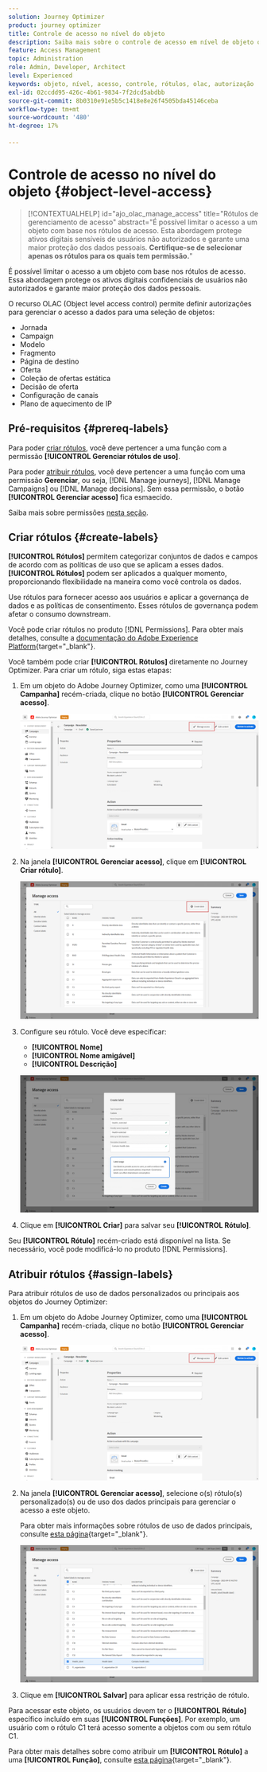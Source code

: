 ```yaml
---
solution: Journey Optimizer
product: journey optimizer
title: Controle de acesso no nível do objeto
description: Saiba mais sobre o controle de acesso em nível de objeto que permite definir autorizações para gerenciar o acesso a dados a uma seleção de objetos
feature: Access Management
topic: Administration
role: Admin, Developer, Architect
level: Experienced
keywords: objeto, nível, acesso, controle, rótulos, olac, autorização
exl-id: 02ccdd95-426c-4b61-9834-7f2dcd5abdbb
source-git-commit: 8b0310e91e5b5c1418e8e26f4505bda45146ceba
workflow-type: tm+mt
source-wordcount: '480'
ht-degree: 17%

---
```


# Controle de acesso no nível do objeto {#object-level-access}

>[!CONTEXTUALHELP]
>id="ajo_olac_manage_access"
>title="Rótulos de gerenciamento de acesso"
>abstract="É possível limitar o acesso a um objeto com base nos rótulos de acesso. Esta abordagem protege ativos digitais sensíveis de usuários não autorizados e garante uma maior proteção dos dados pessoais. **Certifique-se de selecionar apenas os rótulos para os quais tem permissão.**"

É possível limitar o acesso a um objeto com base nos rótulos de acesso. Essa abordagem protege os ativos digitais confidenciais de usuários não autorizados e garante maior proteção dos dados pessoais.

O recurso OLAC (Object level access control) permite definir autorizações para gerenciar o acesso a dados para uma seleção de objetos:

* Jornada
* Campaign
* Modelo
* Fragmento
* Página de destino
* Oferta
* Coleção de ofertas estática
* Decisão de oferta
* Configuração de canais
* Plano de aquecimento de IP


## Pré-requisitos {#prereq-labels}

Para poder [criar rótulos](#create-labels), você deve pertencer a uma função com a permissão **[!UICONTROL Gerenciar rótulos de uso]**.

Para poder [atribuir rótulos](#assign-labels), você deve pertencer a uma função com uma permissão **Gerenciar**, ou seja, [!DNL Manage journeys], [!DNL Manage Campaigns] ou [!DNL Manage decisions]. Sem essa permissão, o botão **[!UICONTROL Gerenciar acesso]** fica esmaecido.

Saiba mais sobre permissões [nesta seção](../administration/permissions.md).

## Criar rótulos {#create-labels}

**[!UICONTROL Rótulos]** permitem categorizar conjuntos de dados e campos de acordo com as políticas de uso que se aplicam a esses dados. **[!UICONTROL Rótulos]** podem ser aplicados a qualquer momento, proporcionando flexibilidade na maneira como você controla os dados.

Use rótulos para fornecer acesso aos usuários e aplicar a governança de dados e as políticas de consentimento. Esses rótulos de governança podem afetar o consumo downstream.

Você pode criar rótulos no produto [!DNL Permissions]. Para obter mais detalhes, consulte a [documentação do Adobe Experience Platform](https://experienceleague.adobe.com/docs/experience-platform/access-control/abac/permissions-ui/labels.html){target="_blank"}.

Você também pode criar **[!UICONTROL Rótulos]** diretamente no Journey Optimizer. Para criar um rótulo, siga estas etapas:

1. Em um objeto do Adobe Journey Optimizer, como uma **[!UICONTROL Campanha]** recém-criada, clique no botão **[!UICONTROL Gerenciar acesso]**.

   ![Botão Gerenciar acesso no Adobe Journey Optimizer](assets/olac_1.png)

1. Na janela **[!UICONTROL Gerenciar acesso]**, clique em **[!UICONTROL Criar rótulo]**.

   ![](assets/olac_2.png)

1. Configure seu rótulo. Você deve especificar:

   * **[!UICONTROL Nome]**
   * **[!UICONTROL Nome amigável]**
   * **[!UICONTROL Descrição]**

   ![Campos de configuração de rótulo](assets/olac_3.png)

1. Clique em **[!UICONTROL Criar]** para salvar seu **[!UICONTROL Rótulo]**.

Seu **[!UICONTROL Rótulo]** recém-criado está disponível na lista. Se necessário, você pode modificá-lo no produto [!DNL Permissions].

## Atribuir rótulos {#assign-labels}

Para atribuir rótulos de uso de dados personalizados ou principais aos objetos do Journey Optimizer:

1. Em um objeto do Adobe Journey Optimizer, como uma **[!UICONTROL Campanha]** recém-criada, clique no botão **[!UICONTROL Gerenciar acesso]**.

   ![Botão Gerenciar acesso no Adobe Journey Optimizer](assets/olac_1.png)

1. Na janela **[!UICONTROL Gerenciar acesso]**, selecione o(s) rótulo(s) personalizado(s) ou de uso dos dados principais para gerenciar o acesso a este objeto.

   Para obter mais informações sobre rótulos de uso de dados principais, consulte [esta página](https://experienceleague.adobe.com/docs/experience-platform/data-governance/labels/reference.html?lang=pt-BR){target="_blank"}.

   ![](assets/olac_4.png)

1. Clique em **[!UICONTROL Salvar]** para aplicar essa restrição de rótulo.

Para acessar este objeto, os usuários devem ter o **[!UICONTROL Rótulo]** específico incluído em suas **[!UICONTROL Funções]**. Por exemplo, um usuário com o rótulo C1 terá acesso somente a objetos com ou sem rótulo C1.

Para obter mais detalhes sobre como atribuir um **[!UICONTROL Rótulo]** a uma **[!UICONTROL Função]**, consulte [esta página](https://experienceleague.adobe.com/docs/experience-platform/access-control/abac/permissions-ui/permissions.html#manage-labels-for-a-role){target="_blank"}.
